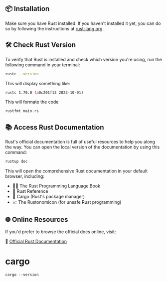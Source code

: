 ## 📦 Installation

Make sure you have Rust installed. If you haven't installed it yet, you can do so by following the instructions at [rust-lang.org](https://www.rust-lang.org/tools/install).

## 🛠️ Check Rust Version

To verify that Rust is installed and check which version you're using, run the following command in your terminal:

```bash
rustc --version
```

This will display something like:

```bash
rustc 1.70.0 (a0c201f13 2023-10-01)
```
This will formate the code

```bash
rustfmt main.rs
```



## 📚 Access Rust Documentation

Rust's official documentation is full of useful resources to help you along the way. You can open the local version of the documentation by using this command:

```bash
rustup doc
```

This will open the comprehensive Rust documentation in your default browser, including:
- 🧑‍💻 The Rust Programming Language Book
- 📖 Rust Reference
- 📜 Cargo (Rust's package manager)
- 📈 The Rustonomicon (for unsafe Rust programming)

## 🌐 Online Resources

If you'd prefer to browse the official docs online, visit:

🔗 [Official Rust Documentation](https://rust-lang.github.io/rustup/)



# cargo

```
cargo --version
```

